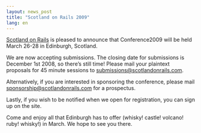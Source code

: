 ```yaml
---
layout: news_post
title: "Scotland on Rails 2009"
lang: en
---
```


[Scotland on Rails][1] is pleased to announce that Conference2009 will
be held March 26-28 in Edinburgh, Scotland.

We are now accepting submissions. The closing date for submissions is
December 1st 2008, so there’s still time! Please mail your plaintext
proposals for 45 minute sessions to
[submissions@scotlandonrails.com](mailto:submissions@scotlandonrails.com).

Alternatively, if you are interested in sponsoring the conference,
please mail
[sponsorship@scotlandonrails.com](mailto:sponsorship@scotlandonrails.com)
for a prospectus.

Lastly, if you wish to be notified when we open for registration, you
can sign up on the site.

Come and enjoy all that Edinburgh has to offer (whisky! castle! volcano!
ruby! whisky!) in March. We hope to see you there.



[1]: http://scotlandonrails.com 
